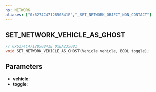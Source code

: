 ```yaml
---
ns: NETWORK
aliases: ["0x6274C4712850841E","_SET_NETWORK_OBJECT_NON_CONTACT"]
---
```

## SET_NETWORK_VEHICLE_AS_GHOST

```c
// 0x6274C4712850841E 0xEA235081
void SET_NETWORK_VEHICLE_AS_GHOST(Vehicle vehicle, BOOL toggle);
```

## Parameters
* **vehicle**: 
* **toggle**: 

